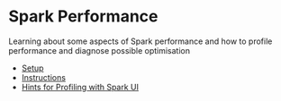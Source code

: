 # Spark Performance

Learning about some aspects of Spark performance and how to profile performance and diagnose possible optimisation

* [Setup](setup.md)
* [Instructions](instructions.md)
* [Hints for Profiling with Spark UI](hints.md)
